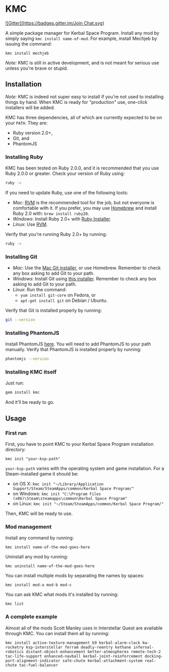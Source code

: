 # KMC
[![Gitter](https://badges.gitter.im/Join Chat.svg)](https://gitter.im/kmc/kmc?utm_source=badge&utm_medium=badge&utm_campaign=pr-badge&utm_content=badge)

A simple package manager for Kerbal Space Program. Install any mod by simply
saying `kmc install name-of-mod`. For example, install Mechjeb by issuing the
command:

```
kmc install mechjeb
```

*Note:* KMC is still in active development, and is not meant for serious use
unless you're brave or stupid.

## Installation

*Note:* KMC is indeed not super easy to install if you're not used to
installing things by hand. When KMC is ready for "production" use, one-click
installers will be added.

KMC has three dependencies, all of which are currently expected to be on your
`PATH`. They are:

* Ruby version 2.0+,
* Git, and
* PhantomJS

### Installing Ruby

KMC has been tested on Ruby 2.0.0, and it is recommended that you use Ruby
2.0.0 or greater. Check your version of Ruby using:

```sh
ruby -v
```

If you need to update Ruby, use one of the following tools:

* *Mac*: [RVM](https://rvm.io/) is the recommended tool for the job, but not
  everyone is comfortable with it. If you prefer, you may use
  [Homebrew](http://brew.sh) and install Ruby 2.0 with: `brew install ruby20`.
* *Windows*: Install Ruby 2.0+ with [Ruby Installer](http://rubyinstaller.org/).
* *Linux*: Use [RVM](https://rvm.io/).

Verify that you're running Ruby 2.0+ by running:

```sh
ruby -v
```

### Installing Git

* *Mac*: Use the [Mac Git installer][mac-git], or use Homebrew. Remember to
  check any box asking to add Git to your path.
* *Windows*: Install Git using [this installer][win-git]. Remember to check any
  box asking to add Git to your path.
* *Linux*: Run the command:
  * `yum install git-core` on Fedora, or
  * `apt-get install git` on Debian / Ubuntu.

Verify that Git is installed properly by running:

```sh
git --version
```

### Installing PhantomJS

Install PhantomJS [here][phantom]. You will need to add PhantomJS to your path
manually. Verify that PhantomJS is installed properly by running:

```sh
phantomjs --version
```

### Installing KMC itself

Just run:

```sh
gem install kmc
```

And it'll be ready to go.

## Usage

### First run

First, you have to point KMC to your Kerbal Space Program installation directory:

```
kmc init "your-ksp-path"
```

`your-ksp-path` varies with the operating system and game installation. For a
Steam-installed game it should be:

* on OS X: `kmc init "~/Library/Application Support/Steam/SteamApps/common/Kerbal Space Program/"`
* on Windows: `kmc init "C:\Program Files (x86)\Steam\steamapps\common\Kerbal Space Program"`
* on Linux: `kmc init "~/Steam/SteamApps/common/Kerbal Space Program/"`

Then, KMC will be ready to use.

### Mod management

Install any command by running:

```
kmc install name-of-the-mod-goes-here
```

Uninstall any mod by running:

```
kmc uninstall name-of-the-mod-goes-here
```

You can install multiple mods by separating the names by spaces:

```
kmc install mod-a mod-b mod-c
```

You can ask KMC what mods it's installed by running:

```
kmc list
```

### A complete example

Almost all of the mods Scott Manley uses in Interstellar Quest are available
through KMC. You can install them all by running:

```
kmc install active-texture-management b9 kerbal-alarm-clock kw-rocketry ksp-interstellar ferram deadly-reentry kethane infernal-robotics distant-object-enhancement better-atmospheres remote-tech-2 tac-life-support enhanced-navball kerbal-joint-reinforcement docking-port-alignment-indicator safe-chute kerbal-attachment-system real-chute tac-fuel-balancer
```

[mac-git]: http://sourceforge.net/projects/git-osx-installer/
[win-git]: http://git-scm.com/download/win
[phantom]: http://phantomjs.org/download.html
